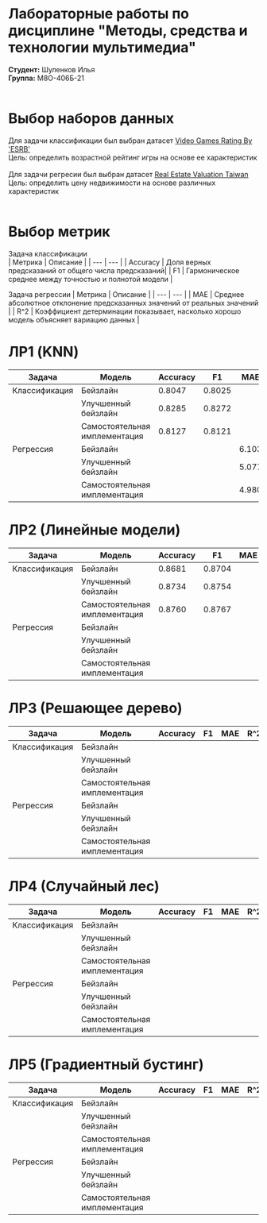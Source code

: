 # Лабораторные работы по дисциплине "Методы, средства и технологии мультимедиа"
**Студент:** Шуленков Илья <br/>
**Группа:** М8О-406Б-21 <br/>
<br/>
# Выбор наборов данных 
Для задачи классификации был выбран датасет [Video Games Rating By 'ESRB'](https://www.kaggle.com/datasets/imohtn/video-games-rating-by-esrb?resource=download) <br/>
Цель: определить возрастной рейтинг игры на основе ее характеристик <br/>
<br/>
Для задачи регресии был выбран датасет [Real Estate Valuation Taiwan](https://archive.ics.uci.edu/dataset/477/real+estate+valuation+data+set) <br/>
Цель: определить цену недвижимости на основе различных характеристик <br/>
<br/>
# Выбор метрик
Задача классификации <br/>
| Метрика | Описание |
| --- | --- |
| Accuracy | Доля верных предсказаний от общего числа предсказаний|
| F1 | Гармоническое среднее между точностью и полнотой модели |

Задача регрессии 
| Метрика | Описание |
| --- | --- |
| MAE | Cреднее абсолютное отклонение предсказанных значений от реальных значений |
| R^2 | Коэффициент детерминации показывает, насколько хорошо модель объясняет вариацию данных |

# ЛР1 (KNN)

| Задача | Модель | Accuracy | F1 | MAE | R^2 |
| -- | -- | -- | -- | -- | -- |
| Классификация | Бейзлайн | 0.8047 | 0.8025 |  |  |
|  | Улучшенный бейзлайн | 0.8285 | 0.8272 |  |  |
|  | Самостоятельная имплементация | 0.8127 | 0.8121 |  |  |
| Регрессия | Бейзлайн |  |  | 6.103 | 0.6115 |
|  | Улучшенный бейзлайн |  |  | 5.077 | 0.7112 |
|  | Самостоятельная имплементация |  |  | 4.980 | 0.7118 |

# ЛР2 (Линейные модели)

| Задача | Модель | Accuracy | F1 | MAE | R^2 |
| -- | -- | -- | -- | -- | -- |
| Классификация | Бейзлайн | 0.8681 | 0.8704 |  |  |
|  | Улучшенный бейзлайн | 0.8734 | 0.8754 |  |  |
|  | Самостоятельная имплементация | 0.8760 | 0.8767 |  |  |
| Регрессия | Бейзлайн |  |  |  |  |
|  | Улучшенный бейзлайн |  |  |  |  |
|  | Самостоятельная имплементация |  |  |  |  |

# ЛР3 (Решающее дерево)

| Задача | Модель | Accuracy | F1 | MAE | R^2 |
| -- | -- | -- | -- | -- | -- |
| Классификация | Бейзлайн |  |  |  |  |
|  | Улучшенный бейзлайн |  |  |  |  |
|  | Самостоятельная имплементация |  |  |  |  |
| Регрессия | Бейзлайн |  |  |  |  |
|  | Улучшенный бейзлайн |  |  |  |  |
|  | Самостоятельная имплементация |  |  |  |  |

# ЛР4 (Случайный лес)

| Задача | Модель | Accuracy | F1 | MAE | R^2 |
| -- | -- | -- | -- | -- | -- |
| Классификация | Бейзлайн |  |  |  |  |
|  | Улучшенный бейзлайн |  |  |  |  |
|  | Самостоятельная имплементация |  |  |  |  |
| Регрессия | Бейзлайн |  |  |  |  |
|  | Улучшенный бейзлайн |  |  |  |  |
|  | Самостоятельная имплементация |  |  |  |  |

# ЛР5 (Градиентный бустинг)

| Задача | Модель | Accuracy | F1 | MAE | R^2 |
| -- | -- | -- | -- | -- | -- |
| Классификация | Бейзлайн |  |  |  |  |
|  | Улучшенный бейзлайн |  |  |  |  |
|  | Самостоятельная имплементация |  |  |  |  |
| Регрессия | Бейзлайн |  |  |  |  |
|  | Улучшенный бейзлайн |  |  |  |  |
|  | Самостоятельная имплементация |  |  |  |  |





